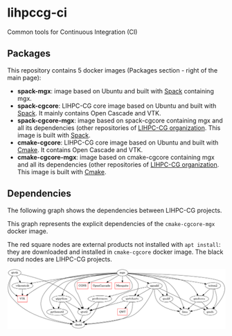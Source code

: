 # lihpccg-ci
Common tools for Continuous Integration (CI) 

## Packages

This repository contains 5 docker images (Packages section - right of the main page):
- **spack-mgx**: image based on Ubuntu and built with [Spack](https://spack.io/) containing mgx.
- **spack-cgcore**: LIHPC-CG core image based on Ubuntu and built with [Spack](https://spack.io/). It mainly contains Open Cascade and VTK.
- **spack-cgcore-mgx**: image based on spack-cgcore containing mgx and all its dependencies (other repositories of [LIHPC-CG organization](https://github.com/LIHPC-Computational-Geometry/). This image is built with [Spack](https://spack.io/).
- **cmake-cgcore**: LIHPC-CG core image based on Ubuntu and built with [Cmake](https://cmake.org/). It contains Open Cascade and VTK.
- **cmake-cgcore-mgx**: image based on cmake-cgcore containing mgx and all its dependencies (other repositories of [LIHPC-CG organization](https://github.com/LIHPC-Computational-Geometry/). This image is built with [Cmake](https://cmake.org/).

## Dependencies

The following graph shows the dependencies between LIHPC-CG projects.

This graph represents the explicit dependencies of the `cmake-cgcore-mgx` docker image.

The red square nodes are external products not installed with `apt install`: they are downloaded and installed in `cmake-cgcore` docker image.
The black round nodes are LIHPC-CG projects.

![Dependencies Graph Image](cg-dependencies.png)

